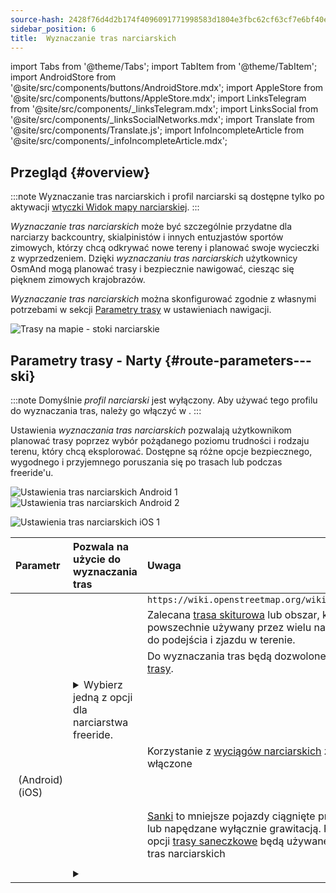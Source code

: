 ```yaml
---
source-hash: 2428f76d4d2b174f4096091771998583d1804e3fbc62cf63cf7e6bf40e95cc8c
sidebar_position: 6
title:  Wyznaczanie tras narciarskich
---
```

import Tabs from '@theme/Tabs';
import TabItem from '@theme/TabItem';
import AndroidStore from '@site/src/components/buttons/AndroidStore.mdx';
import AppleStore from '@site/src/components/buttons/AppleStore.mdx';
import LinksTelegram from '@site/src/components/_linksTelegram.mdx';
import LinksSocial from '@site/src/components/_linksSocialNetworks.mdx';
import Translate from '@site/src/components/Translate.js';
import InfoIncompleteArticle from '@site/src/components/_infoIncompleteArticle.mdx';



## Przegląd {#overview}

:::note
Wyznaczanie tras narciarskich i profil narciarski są dostępne tylko po aktywacji [wtyczki Widok mapy narciarskiej](../../plugins/ski-maps.md).
:::

*Wyznaczanie tras narciarskich* może być szczególnie przydatne dla narciarzy backcountry, skialpinistów i innych entuzjastów sportów zimowych, którzy chcą odkrywać nowe tereny i planować swoje wycieczki z wyprzedzeniem. Dzięki *wyznaczaniu tras narciarskich* użytkownicy OsmAnd mogą planować trasy i bezpiecznie nawigować, ciesząc się pięknem zimowych krajobrazów.

*Wyznaczanie tras narciarskich* można skonfigurować zgodnie z własnymi potrzebami w sekcji [Parametry trasy](../guidance/navigation-settings.md#route-parameters) w ustawieniach nawigacji.

![Trasy na mapie - stoki narciarskie](@site/static/img/navigation/routing/ski_routing_overview.png)


## Parametry trasy - Narty {#route-parameters---ski}

:::note
Domyślnie *profil narciarski* jest wyłączony. Aby używać tego profilu do wyznaczania tras, należy go włączyć w *<Translate android="true" ids="shared_string_menu,shared_string_settings,application_profiles"/>*.
:::

Ustawienia *wyznaczania tras narciarskich* pozwalają użytkownikom planować trasy poprzez wybór pożądanego poziomu trudności i rodzaju terenu, który chcą eksplorować. Dostępne są różne opcje bezpiecznego, wygodnego i przyjemnego poruszania się po trasach lub podczas freeride'u.

<Tabs groupId="operating-systems" queryString="current-os">

<TabItem value="android" label="Android">

![Ustawienia tras narciarskich Android 1](@site/static/img/navigation/routing/skiing_routing_1_andr.png) ![Ustawienia tras narciarskich Android 2](@site/static/img/navigation/routing/skiing_routing_2_andr.png)

</TabItem>

<TabItem value="ios" label="iOS">

![Ustawienia tras narciarskich iOS 1](@site/static/img/navigation/routing/skiing_routing_ios_1.png)

</TabItem>

</Tabs>

| Parametr | Pozwala na użycie do wyznaczania tras | Uwaga |
|:------------|:---------------|:---------------|
|*<Translate android="true" ids="routing_attr_allow_skating_only_name"/>* | <Translate android="true" ids="routing_attr_allow_skating_only_description"/> |  `https://wiki.openstreetmap.org/wiki/Piste_Maps#Type`  |
|*<Translate android="true" ids="app_mode_ski_touring"/>* |   <Translate android="true" ids="routing_attr_piste_type_skitour_description"/> | Zalecana [trasa skiturowa](https://wiki.openstreetmap.org/wiki/Piste_Maps#Type) lub obszar, który jest powszechnie używany przez wielu narciarzy w sezonie do podejścia i zjazdu w terenie. |
|*<Translate android="true" ids="routing_attr_allow_advanced_name"/>* |  <Translate android="true" ids="routing_attr_allow_advanced_description"/>  | Do wyznaczania tras będą dozwolone [trudniejsze trasy](https://wiki.openstreetmap.org/wiki/Piste_Maps#Difficulty). |
|*<Translate android="true" ids="routing_attr_freeride_policy_name"/>* |   <details><summary> Wybierz jedną z opcji dla narciarstwa freeride.  </summary>![Off piste Android](@site/static/img/navigation/routing/offpiste_android.png) </details> |   |
|*<Translate android="true" ids="routing_attr_piste_type_downhill_name"/>* |  <Translate android="true" ids="routing_attr_piste_type_downhill_description"/> | Korzystanie z [wyciągów narciarskich](https://wiki.openstreetmap.org/wiki/Piste_Maps#Ski_lifts) zostanie włączone |
|*<Translate android="true" ids="routing_attr_piste_type_nordic_name"/>*&nbsp;(Android) *<Translate ios="true" ids="routeInfo_piste_type_name"/>*&nbsp;(iOS) |   <Translate android="true" ids="routing_attr_piste_type_nordic_description"/>|  |
|*<Translate android="true" ids="routing_attr_allow_classic_only_name"/>* |   <Translate android="true" ids="routing_attr_allow_classic_only_description"/>|  |
|*<Translate android="true" ids="routing_attr_allow_expert_name"/>* |   <Translate android="true" ids="routing_attr_allow_expert_description"/>|  |
|*<Translate android="true" ids="routing_attr_piste_type_sled_name"/>* |  <Translate android="true" ids="routing_attr_piste_type_sled_description"/> | [Sanki](https://wiki.openstreetmap.org/wiki/Piste_Maps#Type) to mniejsze pojazdy ciągnięte przez człowieka lub napędzane wyłącznie grawitacją. Po włączeniu tej opcji [trasy saneczkowe](https://wiki.openstreetmap.org/wiki/Piste_Maps#Type) będą używane do wyznaczania tras narciarskich |
|*<Translate android="true" ids="routing_attr_allow_intermediate_name"/>* |   <Translate android="true" ids="routing_attr_allow_intermediate_description"/>|  |
|*<Translate android="true" ids="routing_attr_difficulty_preference_name"/>* |  <details><summary>  <Translate android="true" ids="routing_attr_difficulty_preference_description"/> </summary>![Off piste Android](@site/static/img/navigation/routing/offpiste_android.png) </details> |  |